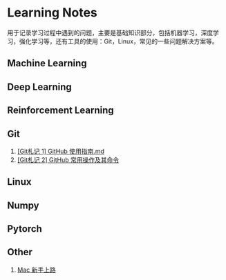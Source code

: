 # Learning Notes

用于记录学习过程中遇到的问题，主要是基础知识部分，包括机器学习，深度学习，强化学习等，还有工具的使用：Git，Linux，常见的一些问题解决方案等。



## Machine Learning





## Deep Learning





## Reinforcement Learning





## Git

1. [[Git札记 1] GitHub 使用指南.md](https://github.com/cooldeepAI/Learning_Notes/blob/master/TecNotes/%5BGit%E6%9C%AD%E8%AE%B0%201%5D%20GitHub%20%E4%BD%BF%E7%94%A8%E6%8C%87%E5%8D%97.md)
2. [[Git札记 2] GitHub 常用操作及其命令](https://github.com/cooldeepAI/Learning_Notes/blob/master/TecNotes/%5BGit%E6%9C%AD%E8%AE%B0%202%5D%20Github%20%E5%B8%B8%E7%94%A8%E6%93%8D%E4%BD%9C%E5%8F%8A%E5%85%B6%E5%91%BD%E4%BB%A4.md)





## Linux





## Numpy





## Pytorch





## Other

1. [Mac 新手上路](https://github.com/cooldeepAI/Learning_Notes/blob/master/TecNotes/Mac%20%E6%96%B0%E6%89%8B%E4%B8%8A%E8%B7%AF.md)
